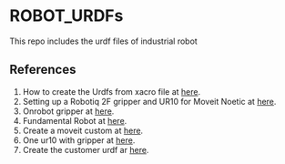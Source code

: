 # ROBOT_URDFs
This repo includes the urdf files of industrial robot
## References
1. How to create the Urdfs from xacro file at [here](https://s-nam.github.io/docs/robotics/ros/2023-02-07-Create_URDF.html).
2. Setting up a Robotiq 2F gripper and UR10 for Moveit Noetic at [here](https://s-nam.github.io/docs/robotics/ros/2023-02-09-Moveit_setup.html).
3. Onrobot gripper at [here](https://github.com/Osaka-University-Harada-Laboratory/onrobot/tree/main).
4. Fundamental Robot at [here](https://compas.dev/compas_fab/0.14.0/examples/01_fundamentals.html).
5. Create a moveit custom at [here](https://serru.github.io/MultiCobot-UR10-Gripper/docs/moveit-one/).
6. One ur10 with gripper at [here](https://serru.github.io/MultiCobot-UR10-Gripper/docs/own-one/).
7. Create the customer urdf ar [here](https://compas.dev/compas_fab/0.14.0/examples/03_backends_ros/07_ros_create_urdf_ur5_with_measurement_tool.html).
